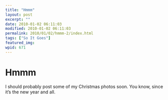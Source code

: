```yaml
---
title: "Hmmm"
layout: post
excerpt: ""
date: 2010-01-02 06:11:03
modified: 2010-01-02 06:11:03
permalink: 2010/01/02/hmmm-2/index.html
tags: ["So It Goes"]
featured_img: 
wpid: 671
---
```


# Hmmm

I should probably post some of my Christmas photos soon. You know, since it’s the new year and all.